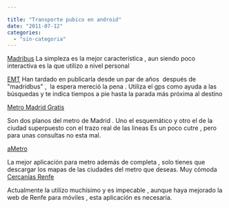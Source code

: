 ```yaml
---

title: "Transporte pubico en android"
date: "2011-07-12"
categories: 
  - "sin-categoria"
---
```


[Madribus](https://market.android.com/details?id=com.spartancoders.madribus&feature=search_result "Madridbus") La simpleza es la mejor característica , aun siendo poco interactiva es la que utilizo a nivel personal

[EMT](https://market.android.com/details?id=es.emtmadrid.emt&feature=search_result "EMT") Han tardado en publicarla desde un par de años  después de "madridbus" ,  la espera mereció la pena . Utiliza el gps como ayuda a las búsquedas y te indica tiempos a pie hasta la parada más próxima al destino

[Metro Madrid Gratis](https://market.android.com/details?id=com.adianteventures.metromadrid&feature=search_result "Metro Madrid Gratis")

Son dos planos del metro de Madrid . Uno el esquemático y otro el de la ciudad superpuesto con el trazo real de las lineas Es un poco cutre , pero para unas consultas no esta mal.

[aMetro](https://market.android.com/details?id=org.ametro&feature=search_result "aMetro")

La mejor aplicación para metro además de completa , solo tienes que descargar los mapas de las ciudades del metro que deseas. Muy cómoda [Cercanías Renfe](https://market.android.com/details?id=com.jonsegador.Renfe&feature=search_result "Cercanias Renfe")

Actualmente la utilizo muchísimo y es impecable , aunque haya mejorado la web de Renfe para móviles , esta aplicación es necesaria.
